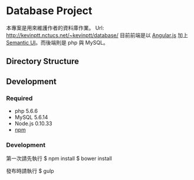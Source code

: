# Database Project
本專案是用來維護作者的資料庫作業。
Url: http://kevinptt.nctucs.net/~kevinptt/database/
目前前端是以 [Angular.js](https://github.com/angular/angular.js) 加上 [Semantic UI](https://github.com/Semantic-Org/Semantic-UI/)。而後端則是 php 與 MySQL。

## Directory Structure

## Development

### Required

- php 5.6.6
- MySQL 5.6.14
- Node.js 0.10.33
- [npm](https://github.com/npm/npm/)

### Development

第一次請先執行
	$ npm install
	$ bower install

發布時請執行
	$ gulp
